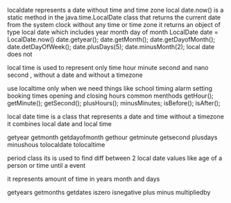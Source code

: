 localdate represents a date without time and time zone 
local date.now()
is a static method in the java.time.LocalDate class that returns the current date from the system clock without any time or time zone 
it returns an object of type local date which includes 
year 
month
 day of month
LocalDate date = LocalDate.now()
date.getyear();
date.getMonth();
date.getDayofMonth();
date.detDayOfWeek();
date.plusDays(5);
date.minusMonth(2);
local date does not 


local time is used to represent only time hour minute second and nano second , without a date and without a timezone

use localtime only when we need things like
	school timing
	alarm setting
	booking times
	opening and closing hours
common menthods
getHour();
getMinute();
getSecond();
plusHours();
minusMinutes;
isBefore();
isAfter();



local date time is a class that represents a date and time without a timezone it combines local date and local time

getyear
getmonth
getdayofmonth
gethour
getminute
getsecond
plusdays
minushous
tolocaldate
tolocaltime


period class its is used to find diff between 2 local date values like age of a person or time until a event

it represents amount of time in years month and days

getyears
getmonths
getdates
iszero
isnegative
plus
minus
multipliedby


